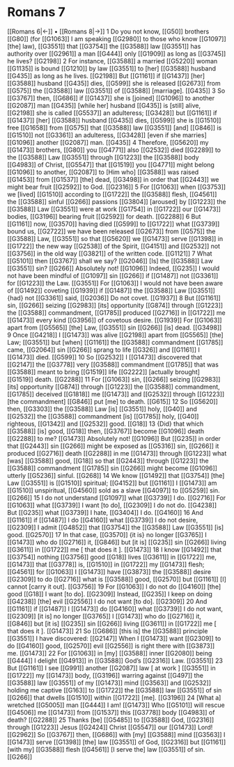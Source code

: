# Romans 7
[[Romans 6|←]] • [[Romans 8|→]]
1 Do you not know, [[G50]] brothers [[G80]] (for [[G1063]] I am speaking [[G2980]] to those who know [[G1097]] [the] law), [[G3551]] that [[G3754]] the [[G3588]] law [[G3551]] has authority over [[G2961]] a man [[G444]] only [[G1909]] as long as [[G3745]] he lives? [[G2198]] 
2 For instance, [[G3588]] a married [[G5220]] woman [[G1135]] is bound [[G1210]] by law [[G3551]] to [her] [[G3588]] husband [[G435]] as long as he lives. [[G2198]] But [[G1161]] if [[G1437]] [her] [[G3588]] husband [[G435]] dies, [[G599]] she is released [[G2673]] from [[G575]] the [[G3588]] law [[G3551]] of [[G3588]] [marriage]. [[G435]] 
3 So [[G3767]] then, [[G686]] if [[G1437]] she is [joined] [[G1096]] to another [[G2087]] man [[G435]] [while her] husband [[G435]] is [still] alive, [[G2198]] she is called [[G5537]] an adulteress; [[G3428]] but [[G1161]] if [[G1437]] [her] [[G3588]] husband [[G435]] dies, [[G599]] she is [[G1510]] free [[G1658]] from [[G575]] that [[G3588]] law [[G3551]] [and] [[G846]] is [[G1510]] not [[G3361]] an adulteress, [[G3428]] [even if she marries] [[G1096]] another [[G2087]] man. [[G435]] 
4 Therefore, [[G5620]] my [[G1473]] brothers, [[G80]] you [[G4771]] also [[G2532]] died [[G2289]] to the [[G3588]] Law [[G3551]] through [[G1223]] the [[G3588]] body [[G4983]] of Christ, [[G5547]] that [[G1519]] you [[G4771]] might belong [[G1096]] to another, [[G2087]] to [Him who] [[G3588]] was raised [[G1453]] from [[G1537]] [the] dead, [[G3498]] in order that [[G2443]] we might bear fruit [[G2592]] to God. [[G2316]] 
5 For [[G1063]] when [[G3753]] we [lived] [[G1510]] according to [[G1722]] the [[G3588]] flesh, [[G4561]] the [[G3588]] sinful [[G266]] passions [[G3804]] [aroused] by [[G1223]] the [[G3588]] Law [[G3551]] were at work [[G1754]] in [[G1722]] our [[G1473]] bodies, [[G3196]] bearing fruit [[G2592]] for death. [[G2288]] 
6 But [[G1161]] now, [[G3570]] having died [[G599]] to [[G1722]] what [[G3739]] bound us, [[G2722]] we have been released [[G2673]] from [[G575]] the [[G3588]] Law, [[G3551]] so that [[G5620]] we [[G1473]] serve [[G1398]] in [[G1722]] the new way [[G2538]] of the Spirit, [[G4151]] and [[G2532]] not [[G3756]] in the old way [[G3821]] of the written code. [[G1121]] 
7 What [[G5101]] then [[G3767]] shall we say? [[G2046]] [Is] the [[G3588]] Law [[G3551]] sin? [[G266]] Absolutely not! [[G1096]] Indeed, [[G235]] I would not have been mindful of [[G1097]] sin [[G266]] if [[G1487]] not [[G3361]] for [[G1223]] the Law. [[G3551]] For [[G1063]] I would not have been aware of [[G1492]] coveting [[G1939]] if [[G1487]] the [[G3588]] Law [[G3551]] {had} not [[G3361]] said, [[G2036]] Do not covet. [[G1937]] 
8 But [[G1161]] sin, [[G266]] seizing [[G2983]] [its] opportunity [[G874]] through [[G1223]] the [[G3588]] commandment, [[G1785]] produced [[G2716]] in [[G1722]] me [[G1473]] every kind [[G3956]] of covetous desire. [[G1939]] For [[G1063]] apart from [[G5565]] [the] Law, [[G3551]] sin [[G266]] [is] dead. [[G3498]] 
9 Once [[G4218]] I [[G1473]] was alive [[G2198]] apart from [[G5565]] [the] Law; [[G3551]] but [when] [[G1161]] the [[G3588]] commandment [[G1785]] came, [[G2064]] sin [[G266]] sprang to life [[G326]] and [[G1161]] I [[G1473]] died. [[G599]] 
10 So [[G2532]] I [[G1473]] discovered that [[G2147]] the [[G3778]] very [[G3588]] commandment [[G1785]] that was [[G3588]] meant to bring [[G1519]] life [[G2222]] [actually brought] [[G1519]] death. [[G2288]] 
11 For [[G1063]] sin, [[G266]] seizing [[G2983]] [its] opportunity [[G874]] through [[G1223]] the [[G3588]] commandment, [[G1785]] deceived [[G1818]] me [[G1473]] and [[G2532]] through [[G1223]] [the commandment] [[G846]] put [me] to death. [[G615]] 
12 So [[G5620]] then, [[G3303]] the [[G3588]] Law [is] [[G3551]] holy, [[G40]] and [[G2532]] the [[G3588]] commandment [is] [[G1785]] holy, [[G40]] righteous, [[G1342]] and [[G2532]] good. [[G18]] 
13 {Did} that which [[G3588]] [is] good, [[G18]] then, [[G3767]] become [[G1096]] death [[G2288]] to me? [[G1473]] Absolutely not! [[G1096]] But [[G235]] in order that [[G2443]] sin [[G266]] might be exposed as [[G5316]] sin, [[G266]] it produced [[G2716]] death [[G2288]] in me [[G1473]] through [[G1223]] what [was] [[G3588]] good, [[G18]] so that [[G2443]] through [[G1223]] the [[G3588]] commandment [[G1785]] sin [[G266]] might become [[G1096]] utterly [[G5236]] sinful. [[G268]] 
14 We know [[G1492]] that [[G3754]] [the] Law [[G3551]] is [[G1510]] spiritual; [[G4152]] but [[G1161]] I [[G1473]] am [[G1510]] unspiritual, [[G4560]] sold as a slave [[G4097]] to [[G5259]] sin. [[G266]] 
15 I do not understand [[G1097]] what [[G3739]] I do. [[G2716]] For [[G1063]] what [[G3739]] I want [to do], [[G2309]] I do not do. [[G4238]] But [[G235]] what [[G3739]] I hate, [[G3404]] I do. [[G4160]] 
16 And [[G1161]] if [[G1487]] I do [[G4160]] what [[G3739]] I do not desire, [[G2309]] I admit [[G4852]] that [[G3754]] the [[G3588]] Law [[G3551]] [is] good. [[G2570]] 
17 In that case, [[G3570]] {it is} no longer [[G3765]] I [[G1473]] who do [[G2716]] it, [[G846]] but [it is] [[G235]] sin [[G266]] living [[G3611]] in [[G1722]] me [ that does it ]. [[G1473]] 
18 I know [[G1492]] that [[G3754]] nothing [[G3756]] good [[G18]] lives [[G3611]] in [[G1722]] me, [[G1473]] that [[G3778]] is, [[G1510]] in [[G1722]] my [[G1473]] flesh; [[G4561]] for [[G1063]] I [[G1473]] have [[G3873]] the [[G3588]] desire [[G2309]] to do [[G2716]] what is [[G3588]] good, [[G2570]] but [[G1161]] [I] cannot [carry it out]. [[G3756]] 
19 For [[G1063]] I do not do [[G4160]] [the] good [[G18]] I want [to do]. [[G2309]] Instead, [[G235]] I keep on doing [[G4238]] [the] evil [[G2556]] I do not want [to do]. [[G2309]] 
20 And [[G1161]] if [[G1487]] I [[G1473]] do [[G4160]] what [[G3739]] I do not want, [[G2309]] [it is] no longer [[G3765]] I [[G1473]] who do [[G2716]] it, [[G846]] but [it is] [[G235]] sin [[G266]] living [[G3611]] in [[G1722]] me [ that does it ]. [[G1473]] 
21 So [[G686]] [this is] the [[G3588]] principle [[G3551]] I have discovered: [[G2147]] When I [[G1473]] want [[G2309]] to do [[G4160]] good, [[G2570]] evil [[G2556]] is right there with [[G3873]] me. [[G1473]] 
22 For [[G1063]] in [my] [[G3588]] inner [[G2080]] being [[G444]] I delight [[G4913]] in [[G3588]] God’s [[G2316]] Law. [[G3551]] 
23 But [[G1161]] I see [[G991]] another [[G2087]] law [ at work ] [[G3551]] in [[G1722]] my [[G1473]] body, [[G3196]] warring against [[G497]] the [[G3588]] law [[G3551]] of my [[G1473]] mind [[G3563]] and [[G2532]] holding me captive [[G163]] to [[G1722]] the [[G3588]] law [[G3551]] of sin [[G266]] that dwells [[G1510]] within [[G1722]] [me]. [[G3196]] 
24 [What a] wretched [[G5005]] man [[G444]] I am! [[G1473]] Who [[G5101]] will rescue [[G4506]] me [[G1473]] from [[G1537]] this [[G3778]] body [[G4983]] of death? [[G2288]] 
25 Thanks [be] [[G5485]] to [[G3588]] God, [[G2316]] through [[G1223]] Jesus [[G2424]] Christ [[G5547]] our [[G1473]] Lord! [[G2962]] So [[G3767]] then, [[G686]] with [my] [[G3588]] mind [[G3563]] I [[G1473]] serve [[G1398]] [the] law [[G3551]] of God, [[G2316]] but [[G1161]] [with my] [[G3588]] flesh [[G4561]] [I serve the] law [[G3551]] of sin. [[G266]] 
